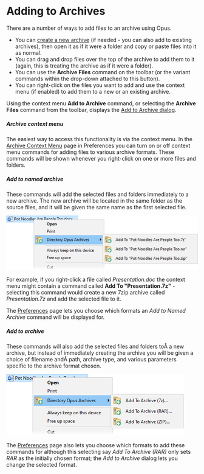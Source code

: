 # Adding to Archives

There are a number of ways to add files to an archive using Opus.

- You can [create a new archive]() (if needed - you can also add to existing archives), then open it as if it were a folder and copy or paste files into it as normal.
- You can drag and drop files over the top of the archive to add them to it (again, this is treating the archive as if it were a folder).
- You can use the **Archive Files** command on the toolbar (or the variant commands within the drop-down attached to this button).
- You can right-click on the files you want to add and use the context menu (if enabled) to add them to a new or an existing archive.

Using the context menu **Add to Archive** command, or selecting the **Archive Files** command from the toolbar, displays the [Add to Archive dialog](/Manual/file_operations/creating_archives/add_to_archive_dialog/README.md).

##### Archive context menu

The easiest way to access this functionality is via the context menu. In the [Archive Context Menu](/Manual/preferences/preferences_categories/zip_and_other_archives/archive_context_menu.md) page in Preferences you can turn on or off context menu commands for adding files to various archive formats. These commands will be shown whenever you right-click on one or more files and folders.

##### Add to named archive

These commands will add the selected files and folders immediately to a new archive. The new archive will be located in the same folder as the source files, and it will be given the same name as the first selected file.

![](/Manual/images/media/13/add_to_archive_-_menu.png)

For example, if you right-click a file called *Presentation.doc* the context menu might contain a command called **Add To "Presentation.7z"** - selecting this command would create a new 7zip archive called *Presentation.7z* and add the selected file to it.

The [Preferences](/Manual/preferences/preferences_categories/zip_and_other_archives/archive_context_menu.md) page lets you choose which formats an *Add to Named Archive* command will be displayed for.

##### Add to archive

These commands will also add the selected files and folders toÂ a new archive, but instead of immediately creating the archive you will be given a choice of filename andÂ path, archive type, and various parameters specific to the archive format chosen.

![](/Manual/images/media/13/archive_context_-_add_menu.png)

The [Preferences](/Manual/preferences/preferences_categories/zip_and_other_archives/archive_context_menu.md) page also lets you choose which formats to add these commands for although this selecting say *Add To Archive (RAR)* only sets *RAR* as the initially chosen format; the *Add to Archive* dialog lets you change the selected format.
